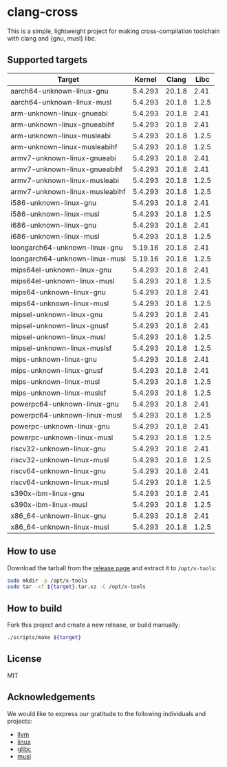 # clang-cross

This is a simple, lightweight project for making cross-compilation toolchain with clang and {gnu, musl} libc.

## Supported targets

| Target                         | Kernel  | Clang  | Libc   |
|--------------------------------|---------|--------|--------|
| aarch64-unknown-linux-gnu      | 5.4.293 | 20.1.8 | 2.41   |
| aarch64-unknown-linux-musl     | 5.4.293 | 20.1.8 | 1.2.5  |
| arm-unknown-linux-gnueabi      | 5.4.293 | 20.1.8 | 2.41   |
| arm-unknown-linux-gnueabihf    | 5.4.293 | 20.1.8 | 2.41   |
| arm-unknown-linux-musleabi     | 5.4.293 | 20.1.8 | 1.2.5  |
| arm-unknown-linux-musleabihf   | 5.4.293 | 20.1.8 | 1.2.5  |
| armv7-unknown-linux-gnueabi    | 5.4.293 | 20.1.8 | 2.41   |
| armv7-unknown-linux-gnueabihf  | 5.4.293 | 20.1.8 | 2.41   |
| armv7-unknown-linux-musleabi   | 5.4.293 | 20.1.8 | 1.2.5  |
| armv7-unknown-linux-musleabihf | 5.4.293 | 20.1.8 | 1.2.5  |
| i586-unknown-linux-gnu         | 5.4.293 | 20.1.8 | 2.41   |
| i586-unknown-linux-musl        | 5.4.293 | 20.1.8 | 1.2.5  |
| i686-unknown-linux-gnu         | 5.4.293 | 20.1.8 | 2.41   |
| i686-unknown-linux-musl        | 5.4.293 | 20.1.8 | 1.2.5  |
| loongarch64-unknown-linux-gnu  | 5.19.16 | 20.1.8 | 2.41   |
| loongarch64-unknown-linux-musl | 5.19.16 | 20.1.8 | 1.2.5  |
| mips64el-unknown-linux-gnu     | 5.4.293 | 20.1.8 | 2.41   |
| mips64el-unknown-linux-musl    | 5.4.293 | 20.1.8 | 1.2.5  |
| mips64-unknown-linux-gnu       | 5.4.293 | 20.1.8 | 2.41   |
| mips64-unknown-linux-musl      | 5.4.293 | 20.1.8 | 1.2.5  |
| mipsel-unknown-linux-gnu       | 5.4.293 | 20.1.8 | 2.41   |
| mipsel-unknown-linux-gnusf     | 5.4.293 | 20.1.8 | 2.41   |
| mipsel-unknown-linux-musl      | 5.4.293 | 20.1.8 | 1.2.5  |
| mipsel-unknown-linux-muslsf    | 5.4.293 | 20.1.8 | 1.2.5  |
| mips-unknown-linux-gnu         | 5.4.293 | 20.1.8 | 2.41   |
| mips-unknown-linux-gnusf       | 5.4.293 | 20.1.8 | 2.41   |
| mips-unknown-linux-musl        | 5.4.293 | 20.1.8 | 1.2.5  |
| mips-unknown-linux-muslsf      | 5.4.293 | 20.1.8 | 1.2.5  |
| powerpc64-unknown-linux-gnu    | 5.4.293 | 20.1.8 | 2.41   |
| powerpc64-unknown-linux-musl   | 5.4.293 | 20.1.8 | 1.2.5  |
| powerpc-unknown-linux-gnu      | 5.4.293 | 20.1.8 | 2.41   |
| powerpc-unknown-linux-musl     | 5.4.293 | 20.1.8 | 1.2.5  |
| riscv32-unknown-linux-gnu      | 5.4.293 | 20.1.8 | 2.41   |
| riscv32-unknown-linux-musl     | 5.4.293 | 20.1.8 | 1.2.5  |
| riscv64-unknown-linux-gnu      | 5.4.293 | 20.1.8 | 2.41   |
| riscv64-unknown-linux-musl     | 5.4.293 | 20.1.8 | 1.2.5  |
| s390x-ibm-linux-gnu            | 5.4.293 | 20.1.8 | 2.41   |
| s390x-ibm-linux-musl           | 5.4.293 | 20.1.8 | 1.2.5  |
| x86_64-unknown-linux-gnu       | 5.4.293 | 20.1.8 | 2.41   |
| x86_64-unknown-linux-musl      | 5.4.293 | 20.1.8 | 1.2.5  |

## How to use

Download the tarball from the [release page](https://github.com/cross-tools/clang-cross/releases) and extract it to `/opt/x-tools`:

```sh
sudo mkdir -p /opt/x-tools
sudo tar -xf ${target}.tar.xz -C /opt/x-tools
```

## How to build

Fork this project and create a new release, or build manually:

```sh
./scripts/make ${target}
```

## License

MIT

## Acknowledgements

We would like to express our gratitude to the following individuals and projects:

- [llvm](https://llvm.org)
- [linux](https://kernel.org)
- [glibc](https://www.gnu.org/software/libc)
- [musl](https://www.musl-libc.org)
